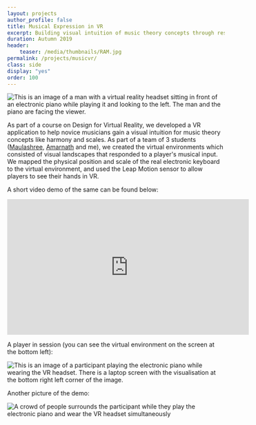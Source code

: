 ```yaml
---
layout: projects
author_profile: false
title: Musical Expression in VR
excerpt: Building visual intuition of music theory concepts through responsive virtual landscapes.
duration: Autumn 2019
header:
    teaser: /media/thumbnails/RAM.jpg
permalink: /projects/musicvr/
class: side
display: "yes"
order: 100
---
```


![This is an image of a man with a virtual reality headset sitting in front of an electronic piano while playing it and looking to the left. The man and the piano are facing the viewer.](\media\VR\vr3.jpg)

As part of a course on Design for Virtual Reality, we developed a VR application to help novice musicians gain a visual intuition for music theory concepts like harmony and scales. As part of a team of 3 students ([Maulashree](https://www.linkedin.com/in/maulashree-shanbhag/?originalSubdomain=in), [Amarnath](https://amarnathmurugan.github.io/) and me), we created the virtual environments which consisted of visual landscapes that responded to a player's musical input. We mapped the physical position and scale of the real electronic keyboard to the virtual environment, and used the Leap Motion sensor to allow players to see their hands in VR.

A short video demo of the same can be found below:

<iframe width="560" height="315" src="https://www.youtube.com/embed/gArph2JC5p8" frameborder="0" allow="accelerometer; autoplay; encrypted-media; gyroscope; picture-in-picture" allowfullscreen></iframe>

<br>

A player in session (you can see the virtual environment on the screen at the bottom left):

![This is an image of a participant playing the electronic piano while wearing the VR headset. There is a laptop screen with the visualisation at the bottom right left corner of the image.](\media\VR\vr2.jpg)

Another picture of the demo:

![A crowd of people surrounds the participant while they play the electronic piano and wear the VR headset simultaneously](\media\VR\vr1.jpg)